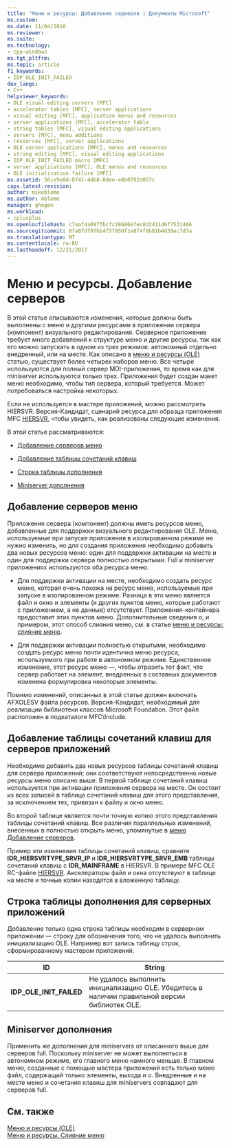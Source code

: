 ```yaml
---
title: "Меню и ресурсы: Добавление серверов | Документы Microsoft"
ms.custom: 
ms.date: 11/04/2016
ms.reviewer: 
ms.suite: 
ms.technology:
- cpp-windows
ms.tgt_pltfrm: 
ms.topic: article
f1_keywords:
- IDP_OLE_INIT_FAILED
dev_langs:
- C++
helpviewer_keywords:
- OLE visual editing servers [MFC]
- accelerator tables [MFC], server applications
- visual editing [MFC], application menus and resources
- server applications [MFC], accelerator table
- string tables [MFC], visual editing applications
- servers [MFC], menu additions
- resources [MFC], server applications
- OLE server applications [MFC], menus and resources
- string editing [MFC], visual editing applications
- IDP_OLE_INIT_FAILED macro [MFC]
- server applications [MFC], OLE menus and resources
- OLE initialization failure [MFC]
ms.assetid: 56ce9e8d-8f41-4db8-8dee-e8b0702d057c
caps.latest.revision: 
author: mikeblome
ms.author: mblome
manager: ghogen
ms.workload:
- cplusplus
ms.openlocfilehash: c7aaf4a087fbcfc28686e7ec8d2411d6f7531466
ms.sourcegitcommit: 8fa8fdf0fbb4f57950f1e8f4f9b81b4d39ec7d7a
ms.translationtype: MT
ms.contentlocale: ru-RU
ms.lasthandoff: 12/21/2017
---
```

# <a name="menus-and-resources-server-additions"></a>Меню и ресурсы. Добавление серверов
В этой статье описываются изменения, которые должны быть выполнены с меню и другими ресурсами в приложении сервера (компонент) визуального редактирования. Серверное приложение требует много добавлений к структуре меню и другие ресурсы, так как его можно запускать в одном из трех режимов: автономный отдельно внедренный, или на месте. Как описано в [меню и ресурсы (OLE)](../mfc/menus-and-resources-ole.md) статью, существует более четырех наборов меню. Все четыре используются для полный сервер MDI-приложения, то время как для miniserver используются только трех. Приложения будет создан макет меню необходимо, чтобы тип сервера, который требуется. Может потребоваться настройка некоторых.  
  
 Если не используется в мастере приложений, можно рассмотреть HIERSVR. Версия-Кандидат, сценарий ресурса для образца приложения MFC [HIERSVR](../visual-cpp-samples.md), чтобы увидеть, как реализованы следующие изменения.  
  
 В этой статье рассматриваются:  
  
-   [Добавление серверов меню](#_core_server_menu_additions)  
  
-   [Добавление таблицы сочетаний клавиш](#_core_server_application_accelerator_table_additions)  
  
-   [Строка таблицы дополнения](../mfc/menus-and-resources-container-additions.md)  
  
-   [Miniserver дополнения](#_core_mini.2d.server_additions)  
  
##  <a name="_core_server_menu_additions"></a>Добавление серверов меню  
 Приложения сервера (компонент) должны иметь ресурсов меню, добавленные для поддержки визуального редактирования OLE. Меню, используемые при запуске приложения в изолированном режиме не нужно изменить, но для создания приложения необходимо добавить два новых ресурсов меню: один для поддержки активации на месте и один для поддержки сервера полностью открытыми. Full и miniserver приложениях используются оба ресурса меню.  
  
-   Для поддержки активации на месте, необходимо создать ресурс меню, которая очень похожа на ресурс меню, используемые при запуске в изолированном режиме. Разница в это меню является файл и окно и элементы (и других пунктов меню, которые работают с приложением, а не данные) отсутствует. Приложения-контейнера предоставит этих пунктов меню. Дополнительные сведения о, и примером, этот способ слияния меню, см. в статье [меню и ресурсы: слияние меню](../mfc/menus-and-resources-menu-merging.md).  
  
-   Для поддержки активации полностью открытыми, необходимо создать ресурс меню почти идентична меню ресурса, используемого при работе в автономном режиме. Единственное изменение, этот ресурс меню —, чтобы отразить тот факт, что сервер работает на элемент, внедренных в составных документов изменена формулировка некоторые элементы.  
  
 Помимо изменений, описанных в этой статье должен включать AFXOLESV файла ресурсов. Версия-Кандидат, необходимый для реализации библиотеки классов Microsoft Foundation. Этот файл расположен в подкаталоге MFC\Include.  
  
##  <a name="_core_server_application_accelerator_table_additions"></a>Добавление таблицы сочетаний клавиш для серверов приложений  
 Необходимо добавить два новых ресурсов таблицы сочетаний клавиш для сервера приложений; они соответствуют непосредственно новые ресурсы меню описано выше. В первой таблице сочетаний клавиш используется при активации приложения сервера на месте. Он состоит из всех записей в таблице сочетаний клавиш для этого представления, за исключением тех, привязан к файлу и окно меню.  
  
 Во второй таблице является почти точную копию этого представления таблицы сочетаний клавиш. Все различия параллельных изменений, внесенных в полностью открыть меню, упомянутые в [меню Добавление серверов](#_core_server_menu_additions).  
  
 Пример эти изменения таблицы сочетаний клавиш, сравните **IDR_HIERSVRTYPE_SRVR_IP** и **IDR_HIERSVRTYPE_SRVR_EMB** таблицы сочетаний клавиш с **IDR_MAINFRAME** в HIERSVR. В примере MFC OLE RC-файле [HIERSVR](../visual-cpp-samples.md). Акселераторы файл и окна отсутствуют в таблице на месте и точные копии находятся в вложенную таблицу.  
  
##  <a name="_core_string_table_additions_for_server_applications"></a>Строка таблицы дополнения для серверных приложений  
 Добавление только одна строка таблицы необходим в серверном приложении — строку для обозначения того, что не удалось выполнить инициализацию OLE. Например вот запись таблицу строк, сформированному мастером приложений.  
  
|ID|String|  
|--------|------------|  
|**IDP_OLE_INIT_FAILED**|Не удалось выполнить инициализацию OLE. Убедитесь в наличии правильной версии библиотек OLE.|  
  
##  <a name="_core_mini.2d.server_additions"></a>Miniserver дополнения  
 Применить же дополнения для miniservers от описанного выше для серверов full. Поскольку miniserver не может выполняться в автономном режиме, его главного меню намного меньше. В главном меню, созданные с помощью мастера приложений есть только меню файл, содержащий только элементы, выхода и о. Внедренные и на месте меню и сочетания клавиш для miniservers совпадают для серверов full.  
  
## <a name="see-also"></a>См. также  
 [Меню и ресурсы (OLE)](../mfc/menus-and-resources-ole.md)   
 [Меню и ресурсы. Слияние меню](../mfc/menus-and-resources-menu-merging.md)

